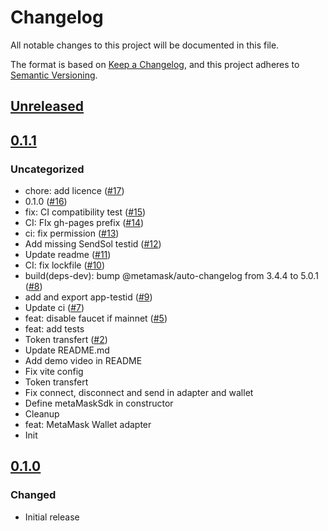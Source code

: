 # Changelog

All notable changes to this project will be documented in this file.

The format is based on [Keep a Changelog](https://keepachangelog.com/en/1.0.0/),
and this project adheres to [Semantic Versioning](https://semver.org/spec/v2.0.0.html).

## [Unreleased]

## [0.1.1]

### Uncategorized

- chore: add licence ([#17](https://github.com/MetaMask/test-dapp-solana/pull/17))
- 0.1.0 ([#16](https://github.com/MetaMask/test-dapp-solana/pull/16))
- fix: CI compatibility test ([#15](https://github.com/MetaMask/test-dapp-solana/pull/15))
- CI: FIx gh-pages prefix ([#14](https://github.com/MetaMask/test-dapp-solana/pull/14))
- ci: fix permission ([#13](https://github.com/MetaMask/test-dapp-solana/pull/13))
- Add missing SendSol testid ([#12](https://github.com/MetaMask/test-dapp-solana/pull/12))
- Update readme ([#11](https://github.com/MetaMask/test-dapp-solana/pull/11))
- CI: fix lockfile ([#10](https://github.com/MetaMask/test-dapp-solana/pull/10))
- build(deps-dev): bump @metamask/auto-changelog from 3.4.4 to 5.0.1 ([#8](https://github.com/MetaMask/test-dapp-solana/pull/8))
- add and export app-testid ([#9](https://github.com/MetaMask/test-dapp-solana/pull/9))
- Update ci ([#7](https://github.com/MetaMask/test-dapp-solana/pull/7))
- feat: disable faucet if mainnet ([#5](https://github.com/MetaMask/test-dapp-solana/pull/5))
- feat: add tests
- Token transfert ([#2](https://github.com/MetaMask/test-dapp-solana/pull/2))
- Update README.md
- Add demo video in README
- Fix vite config
- Token transfert
- Fix connect, disconnect and send in adapter and wallet
- Define metaMaskSdk in constructor
- Cleanup
- feat: MetaMask Wallet adapter
- Init

## [0.1.0]

### Changed

- Initial release

[Unreleased]: https://github.com/MetaMask/test-dapp-solana/compare/v0.1.1...HEAD
[0.1.1]: https://github.com/MetaMask/test-dapp-solana/compare/v0.1.0...v0.1.1
[0.1.0]: https://github.com/MetaMask/test-dapp-solana/releases/tag/v0.1.0
